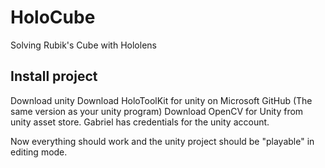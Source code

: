 # HoloCube
Solving  Rubik's Cube with Hololens

## Install project

Download unity 
Download HoloToolKit for unity on Microsoft GitHub (The same version as your unity program)
Download OpenCV for Unity from unity asset store. Gabriel has credentials for the unity account.

Now everything should work and the unity project should be "playable" in editing mode.
